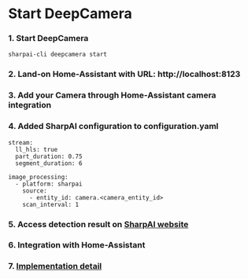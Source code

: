 # Start DeepCamera
### 1. Start DeepCamera
```
sharpai-cli deepcamera start
```
### 2. Land-on Home-Assistant with URL: http://localhost:8123
### 3. Add your Camera through Home-Assistant camera integration
### 4. Added SharpAI configuration to configuration.yaml
```
stream:
  ll_hls: true
  part_duration: 0.75
  segment_duration: 6

image_processing:
  - platform: sharpai
    source:
      - entity_id: camera.<camera_entity_id>
    scan_interval: 1
```
### 5. Access detection result on [SharpAI website](http://dp.sharpai.org:3000)
### 6. Integration with Home-Assistant
### 7. [Implementation detail](docs/DeepCamera_introduction.md)
